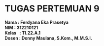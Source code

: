 # TUGAS PERTEMUAN 9

  **Nama    : Ferdyana Eka Prasetya**</br>
  **NIM     : 312210121**</br>
  **Kelas   : TI.22.A.1**</br>
  **Dosen   : Donny Maulana, S.Kom., M.M.S.I.**</br>
  


